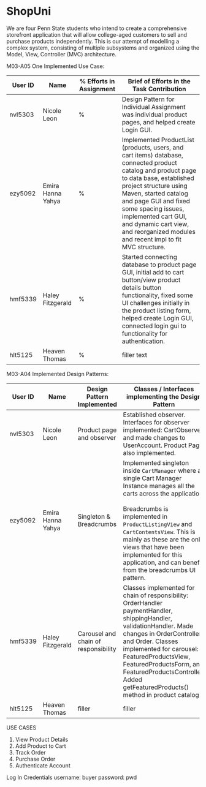 # ShopUni

We are four Penn State students who intend to create a comprehensive storefront application that will allow college-aged customers to sell and purchase products independently. This is our attempt of modelling a complex system, consisting of multiple subsystems and organized using the Model, View, Controller (MVC) architecture.


M03-A05 One Implemented Use Case: 

| User ID | Name              | % Efforts in Assignment | Brief of Efforts in the Task Contribution                                                                                                                                                                                                                                                                                                      |
|---------|-------------------|-------------------------|------------------------------------------------------------------------------------------------------------------------------------------------------------------------------------------------------------------------------------------------------------------------------------------------------------------------------------------------|
| nvl5303 | Nicole Leon       | %                       | Design Pattern for Individual Assignment was individual product pages, and helped create Login GUI.                                                                                                                                                                                                                                            |
| ezy5092 | Emira Hanna Yahya | %                       | Implemented ProductList (products, users, and cart items) database, connected product catalog and product page to data base, established project structure using Maven, started catalog and page GUI and fixed some spacing issues, implemented cart GUI, and dynamic cart view, and reorganized modules and recent impl to fit MVC structure. |
| hmf5339 | Haley Fitzgerald  | %                       | Started connecting database to product page GUI, initial add to cart button/view product details button functionality, fixed some UI challenges initially in the product listing form, helped create Login GUI, connected login gui to functionality for authentication.                                                                       |
| hlt5125 | Heaven Thomas     | %                       | filler text                                                                                                                                                                                                                                                                                                                                    |

M03-A04 Implemented Design Patterns:

| User ID | Name              | Design Pattern Implemented           | Classes / Interfaces implementing the Design Pattern                                                                                                                                                                                                                                                                                                                                              |
|---------|-------------------|--------------------------------------|---------------------------------------------------------------------------------------------------------------------------------------------------------------------------------------------------------------------------------------------------------------------------------------------------------------------------------------------------------------------------------------------------|
| nvl5303 | Nicole Leon       | Product page and observer            | Established observer. Interfaces for observer implemented: CartObserver, and made changes to UserAccount. Product Page  also implemented.                                                                                                                                                                                                                                                         |
| ezy5092 | Emira Hanna Yahya | Singleton & Breadcrumbs              | Implemented singleton inside <code>CartManager</code> where a single Cart Manager Instance manages all the carts across the application. <br/> <br/>Breadcrumbs is implemented in <code>ProductListingView</code> and <code>CartContentsView</code>. This is mainly as these are the only views that have been implemented for this application, and can benefit from the breadcrumbs UI pattern. |
| hmf5339 | Haley Fitzgerald  | Carousel and chain of responsibility | Classes implemented for chain of responsibility: OrderHandler paymentHandler, shippingHandler, validationHandler. Made changes in OrderController and Order. Classes implemented for carousel: FeaturedProductsView, FeaturedProductsForm, and FeaturedProductsController. Added getFeaturedProducts() method in product catalog.                                                                 |
| hlt5125 | Heaven Thomas     | filler                               | filler                                                                                                                                                                                                                                                                                                                                                                                            |

USE CASES
1. View Product Details
2. Add Product to Cart
3. Track Order
4. Purchase Order
5. Authenticate Account

Log In Credentials
username: buyer
password: pwd
